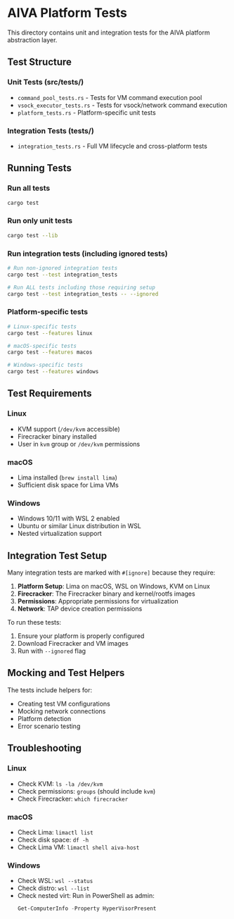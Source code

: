 # AIVA Platform Tests

This directory contains unit and integration tests for the AIVA platform abstraction layer.

## Test Structure

### Unit Tests (src/tests/)
- `command_pool_tests.rs` - Tests for VM command execution pool
- `vsock_executor_tests.rs` - Tests for vsock/network command execution
- `platform_tests.rs` - Platform-specific unit tests

### Integration Tests (tests/)
- `integration_tests.rs` - Full VM lifecycle and cross-platform tests

## Running Tests

### Run all tests
```bash
cargo test
```

### Run only unit tests
```bash
cargo test --lib
```

### Run integration tests (including ignored tests)
```bash
# Run non-ignored integration tests
cargo test --test integration_tests

# Run ALL tests including those requiring setup
cargo test --test integration_tests -- --ignored
```

### Platform-specific tests
```bash
# Linux-specific tests
cargo test --features linux

# macOS-specific tests  
cargo test --features macos

# Windows-specific tests
cargo test --features windows
```

## Test Requirements

### Linux
- KVM support (`/dev/kvm` accessible)
- Firecracker binary installed
- User in `kvm` group or `/dev/kvm` permissions

### macOS
- Lima installed (`brew install lima`)
- Sufficient disk space for Lima VMs

### Windows
- Windows 10/11 with WSL 2 enabled
- Ubuntu or similar Linux distribution in WSL
- Nested virtualization support

## Integration Test Setup

Many integration tests are marked with `#[ignore]` because they require:

1. **Platform Setup**: Lima on macOS, WSL on Windows, KVM on Linux
2. **Firecracker**: The Firecracker binary and kernel/rootfs images
3. **Permissions**: Appropriate permissions for virtualization
4. **Network**: TAP device creation permissions

To run these tests:

1. Ensure your platform is properly configured
2. Download Firecracker and VM images
3. Run with `--ignored` flag

## Mocking and Test Helpers

The tests include helpers for:
- Creating test VM configurations
- Mocking network connections
- Platform detection
- Error scenario testing

## Troubleshooting

### Linux
- Check KVM: `ls -la /dev/kvm`
- Check permissions: `groups` (should include `kvm`)
- Check Firecracker: `which firecracker`

### macOS
- Check Lima: `limactl list`
- Check disk space: `df -h`
- Check Lima VM: `limactl shell aiva-host`

### Windows
- Check WSL: `wsl --status`
- Check distro: `wsl --list`
- Check nested virt: Run in PowerShell as admin:
  ```powershell
  Get-ComputerInfo -Property HyperVisorPresent
  ```
